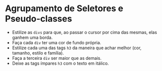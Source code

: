 # Agrupamento de Seletores e Pseudo-classes

- Estilize as `divs` para que, ao passar o cursor por cima das mesmas, elas ganhem uma borda.
- Faça cada `div` ter uma cor de fundo própria.
- Estilize cada uma das tags `h3` da maneira que achar melhor (cor, tamanho, estilo e família).
- Faça a terceira `div` ser maior que as demais.
- Deixe as tags ímpares `h3` com o texto em itálico.